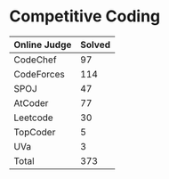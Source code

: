 # Competitive Coding
|Online Judge|Solved|
|------ | ------|
|CodeChef | 97 |  
|CodeForces | 114 |  
|SPOJ | 47 |  
|AtCoder | 77 |  
|Leetcode | 30 |  
|TopCoder | 5 |  
|UVa | 3 |  
|Total | 373 |